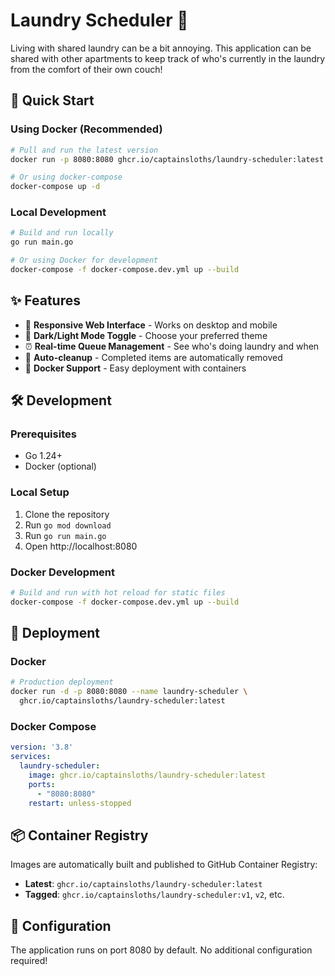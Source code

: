 # Laundry Scheduler 🧺

Living with shared laundry can be a bit annoying. This application can be shared with other apartments to keep track of who's currently in the laundry from the comfort of their own couch!

## 🚀 Quick Start

### Using Docker (Recommended)

```bash
# Pull and run the latest version
docker run -p 8080:8080 ghcr.io/captainsloths/laundry-scheduler:latest

# Or using docker-compose
docker-compose up -d
```

### Local Development

```bash
# Build and run locally
go run main.go

# Or using Docker for development
docker-compose -f docker-compose.dev.yml up --build
```

## ✨ Features

- 📱 **Responsive Web Interface** - Works on desktop and mobile
- 🌙 **Dark/Light Mode Toggle** - Choose your preferred theme
- ⏰ **Real-time Queue Management** - See who's doing laundry and when
- 🔄 **Auto-cleanup** - Completed items are automatically removed
- 🐳 **Docker Support** - Easy deployment with containers

## 🛠️ Development

### Prerequisites
- Go 1.24+
- Docker (optional)

### Local Setup
1. Clone the repository
2. Run `go mod download`
3. Run `go run main.go`
4. Open http://localhost:8080

### Docker Development
```bash
# Build and run with hot reload for static files
docker-compose -f docker-compose.dev.yml up --build
```

## 🚀 Deployment

### Docker
```bash
# Production deployment
docker run -d -p 8080:8080 --name laundry-scheduler \
  ghcr.io/captainsloths/laundry-scheduler:latest
```

### Docker Compose
```yaml
version: '3.8'
services:
  laundry-scheduler:
    image: ghcr.io/captainsloths/laundry-scheduler:latest
    ports:
      - "8080:8080"
    restart: unless-stopped
```

## 📦 Container Registry

Images are automatically built and published to GitHub Container Registry:

- **Latest**: `ghcr.io/captainsloths/laundry-scheduler:latest`
- **Tagged**: `ghcr.io/captainsloths/laundry-scheduler:v1`, `v2`, etc.

## 🔧 Configuration

The application runs on port 8080 by default. No additional configuration required!


